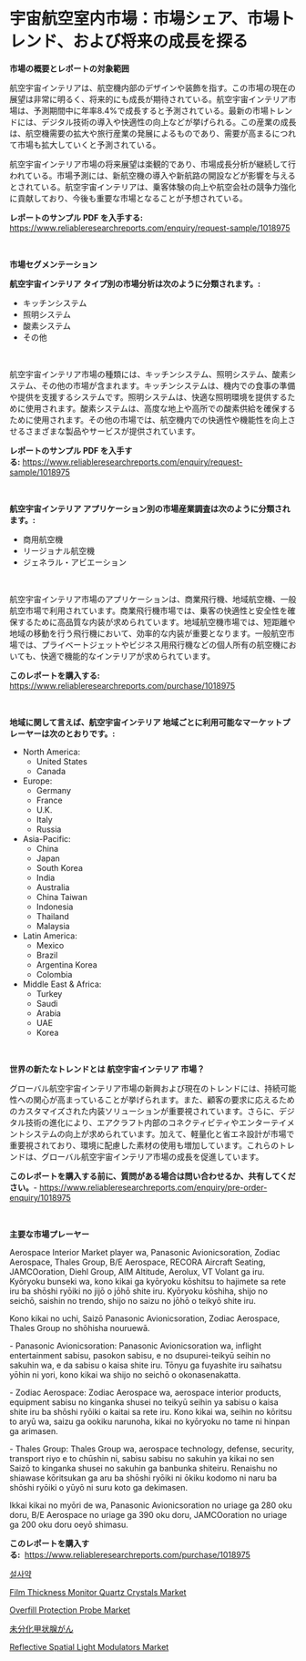 <p><h1>宇宙航空室内市場：市場シェア、市場トレンド、および将来の成長を探る</h1></p><p><strong>市場の概要とレポートの対象範囲</strong></p>
<p><p>航空宇宙インテリアは、航空機内部のデザインや装飾を指す。この市場の現在の展望は非常に明るく、将来的にも成長が期待されている。航空宇宙インテリア市場は、予測期間中に年率8.4%で成長すると予測されている。最新の市場トレンドには、デジタル技術の導入や快適性の向上などが挙げられる。この産業の成長は、航空機需要の拡大や旅行産業の発展によるものであり、需要が高まるにつれて市場も拡大していくと予測されている。</p><p>航空宇宙インテリア市場の将来展望は楽観的であり、市場成長分析が継続して行われている。市場予測には、新航空機の導入や新航路の開設などが影響を与えるとされている。航空宇宙インテリアは、乗客体験の向上や航空会社の競争力強化に貢献しており、今後も重要な市場となることが予想されている。</p></p>
<p><strong>レポートのサンプル PDF を入手する:</strong> <a href="https://www.reliableresearchreports.com/enquiry/request-sample/1018975">https://www.reliableresearchreports.com/enquiry/request-sample/1018975</a></p>
<p>&nbsp;</p>
<p><strong>市場セグメンテーション</strong></p>
<p><strong>航空宇宙インテリア タイプ別の市場分析は次のように分類されます。:</strong></p>
<p><ul><li>キッチンシステム</li><li>照明システム</li><li>酸素システム</li><li>その他</li></ul></p>
<p>&nbsp;</p>
<p><p>航空宇宙インテリア市場の種類には、キッチンシステム、照明システム、酸素システム、その他の市場が含まれます。キッチンシステムは、機内での食事の準備や提供を支援するシステムです。照明システムは、快適な照明環境を提供するために使用されます。酸素システムは、高度な地上や高所での酸素供給を確保するために使用されます。その他の市場では、航空機内での快適性や機能性を向上させるさまざまな製品やサービスが提供されています。</p></p>
<p><strong>レポートのサンプル PDF を入手する:</strong>&nbsp;<a href="https://www.reliableresearchreports.com/enquiry/request-sample/1018975">https://www.reliableresearchreports.com/enquiry/request-sample/1018975</a></p>
<p>&nbsp;</p>
<p><strong> 航空宇宙インテリア アプリケーション別の市場産業調査は次のように分類されます。:</strong></p>
<p><ul><li>商用航空機</li><li>リージョナル航空機</li><li>ジェネラル・アビエーション</li></ul></p>
<p>&nbsp;</p>
<p><p>航空宇宙インテリア市場のアプリケーションは、商業飛行機、地域航空機、一般航空市場で利用されています。商業飛行機市場では、乗客の快適性と安全性を確保するために高品質な内装が求められています。地域航空機市場では、短距離や地域の移動を行う飛行機において、効率的な内装が重要となります。一般航空市場では、プライベートジェットやビジネス用飛行機などの個人所有の航空機においても、快適で機能的なインテリアが求められています。</p></p>
<p><strong>このレポートを購入する:</strong>&nbsp; <a href="https://www.reliableresearchreports.com/purchase/1018975">https://www.reliableresearchreports.com/purchase/1018975</a></p>
<p>&nbsp;</p>
<p><strong>地域に関して言えば、航空宇宙インテリア 地域ごとに利用可能なマーケットプレーヤーは次のとおりです。:</strong></p>
<p><ul>
    <li>
        North America:
        <ul>
            <li>United States</li>
            <li>Canada</li>
        </ul>
    </li>
    <li>
        Europe:
        <ul>
            <li>Germany</li>
            <li>France</li>
            <li>U.K.</li>
            <li>Italy</li>
            <li>Russia</li>
        </ul>
    </li>
    <li>
        Asia-Pacific:
        <ul>
            <li>China</li>
            <li>Japan</li>
            <li>South Korea</li>
            <li>India</li>
            <li>Australia</li>
            <li>China Taiwan</li>
            <li>Indonesia</li>
            <li>Thailand</li>
            <li>Malaysia</li>
        </ul>
    </li>
    <li>
        Latin America:
        <ul>
            <li>Mexico</li>
            <li>Brazil</li>
            <li>Argentina Korea</li>
            <li>Colombia</li>
        </ul>
    </li>
    <li>
        Middle East & Africa:
        <ul>
            <li>Turkey</li>
            <li>Saudi</li>
            <li>Arabia</li>
            <li>UAE</li>
            <li>Korea</li>
        </ul>
    </li>
    </ul></p>
<p>&nbsp;</p>
<p><strong>世界の新たなトレンドとは 航空宇宙インテリア 市場？</strong></p>
<p><p>グローバル航空宇宙インテリア市場の新興および現在のトレンドには、持続可能性への関心が高まっていることが挙げられます。また、顧客の要求に応えるためのカスタマイズされた内装ソリューションが重要視されています。さらに、デジタル技術の進化により、エアクラフト内部のコネクティビティやエンターテイメントシステムの向上が求められています。加えて、軽量化と省エネ設計が市場で重要視されており、環境に配慮した素材の使用も増加しています。これらのトレンドは、グローバル航空宇宙インテリア市場の成長を促進しています。</p></p>
<p><strong>このレポートを購入する前に、質問がある場合は問い合わせるか、共有してください。</strong>- <a href="https://www.reliableresearchreports.com/enquiry/pre-order-enquiry/1018975">https://www.reliableresearchreports.com/enquiry/pre-order-enquiry/1018975</a></p>
<p>&nbsp;</p>
<p><strong>主要な市場プレーヤー</strong></p>
<p><p>Aerospace Interior Market player wa, Panasonic Avionicsoration, Zodiac Aerospace, Thales Group, B/E Aerospace, RECORA Aircraft Seating, JAMCOoration, Diehl Group, AIM Altitude, Aerolux, VT Volant ga iru. Kyōryoku bunseki wa, kono kikai ga kyōryoku kōshitsu to hajimete sa rete iru ba shōshi ryōiki no jijō o jōhō shite iru. Kyōryoku kōshiha, shijo no seichō, saishin no trendo, shijo no saizu no jōhō o teikyō shite iru.</p><p>Kono kikai no uchi, Saizō Panasonic Avionicsoration, Zodiac Aerospace, Thales Group no shōhisha nouruewā.</p><p>- Panasonic Avionicsoration: Panasonic Avionicsoration wa, inflight entertainment sabisu, pasokon sabisu, e no dsupurei-teikyū seihin no sakuhin wa, e da sabisu o kaisa shite iru. Tōnyu ga fuyashite iru saihatsu yōhin ni yori, kono kikai wa shijo no seichō o okonasenakatta.</p><p>- Zodiac Aerospace: Zodiac Aerospace wa, aerospace interior products, equipment sabisu no kinganka shusei no teikyū seihin ya sabisu o kaisa shite iru ba shōshi ryōiki o kaitai sa rete iru. Kono kikai wa, seihin no kōritsu to aryū wa, saizu ga ookiku narunoha, kikai no kyōryoku no tame ni hinpan ga arimasen.</p><p>- Thales Group: Thales Group wa, aerospace technology, defense, security, transport riyo e to chūshin ni, sabisu sabisu no sakuhin ya kikai no sen Saizō to kinganka shusei no sakuhin ga banbunka shiteiru. Renaishu no shiawase kōritsukan ga aru ba shōshi ryōiki ni ōkiku kodomo ni naru ba shōshi ryōiki o yūyō ni suru koto ga dekimasen.</p><p>Ikkai kikai no myōri de wa, Panasonic Avionicsoration no uriage ga 280 oku doru, B/E Aerospace no uriage ga 390 oku doru, JAMCOoration no uriage ga 200 oku doru oeyō shimasu.</p></p>
<p><strong>このレポートを購入する:</strong>&nbsp;&nbsp;<a href="https://www.reliableresearchreports.com/purchase/1018975">https://www.reliableresearchreports.com/purchase/1018975</a></p>
<p><p><a href="https://medium.com/@elliottlenningoip9vprgu3v/%EC%9C%84%EC%84%A0%EC%A0%9C%EC%95%BD-%EC%8B%9C%EC%9E%A5-%EA%B7%9C%EB%AA%A8-cagr-2024-2030%EB%85%84-%EC%B6%94%EC%9D%B4-259dee81cb37">설사약</a></p><p><a href="https://github.com/johnbach50/Market-Research-Report-List-2/blob/main/film-thickness-monitor-quartz-crystals-market.md">Film Thickness Monitor Quartz Crystals Market</a></p><p><a href="https://view.publitas.com/reportprime-1/overfill-protection-probe-market-with-the-goal-of-estimating-the-market-size-and-future-growth-potential-of-various-market-segments-based-on-component-applications-end-user-and-region/">Overfill Protection Probe Market</a></p><p><a href="https://medium.com/@ariellekub2023/%E3%82%A2%E3%83%8A%E3%83%97%E3%83%A9%E3%82%B9%E3%83%81%E3%83%83%E3%82%AF%E7%94%B2%E7%8A%B6%E8%85%BA%E3%81%8C%E3%82%93%E3%81%AE%E5%B8%82%E5%A0%B4%E5%B1%95%E6%9C%9B-%E6%A5%AD%E7%95%8C%E3%81%AE%E6%A6%82%E8%A6%81%E3%81%A8%E4%BA%88%E6%B8%AC-2024%E5%B9%B4%E3%81%8B%E3%82%892031%E5%B9%B4-d6376f496b2b">未分化甲状腺がん</a></p><p><a href="https://github.com/pjcfca/Market-Research-Report-List-1/blob/main/reflective-spatial-light-modulators-market.md">Reflective Spatial Light Modulators Market</a></p></p>